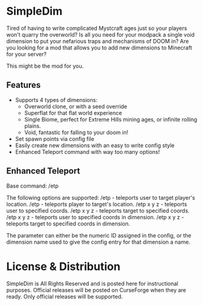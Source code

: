 # SimpleDim
Tired of having to write complicated Mystcraft ages just so your players won't quarry the overworld?
Is all you need for your modpack a single void dimension to put your nefarious traps and mechanisms of DOOM in?
Are you looking for a mod that allows you to add new dimensions to Minecraft for your server?

This might be the mod for you.

## Features
* Supports 4 types of dimensions:
  * Overworld clone, or with a seed override
  * Superflat for that flat world experience
  * Single Biome, perfect for Extreme Hills mining ages, or infinite rolling plains.
  * Void, fantastic for falling to your doom in!
* Set spawn points via config file
* Easily create new dimensions with an easy to write config style
* Enhanced Teleport command with way too many options!
 
## Enhanced Teleport
Base command: /etp

The following options are supported:
/etp <target> - teleports user to target player's location.
/etp <player> <target> - teleports player to target's location.
/etp x y z - teleports user to specified coords.
/etp <target> x y z - teleports target to specified coords.
/etp x y z <dimension> - teleports user to specified coords in dimension.
/etp <target> x y z <dimension> - teleports target to specified coords in dimension.

The <dimension> parameter can either be the numeric ID assigned in the config, or the dimension name used to give the config entry for that dimension a name.

# License & Distribution

SimpleDim is All Rights Reserved and is posted here for instructional purposes.
Official releases will be posted on CurseForge when they are ready. Only official releases will be supported.
